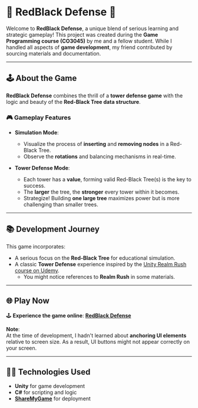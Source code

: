 # 🌲 **RedBlack Defense** 🌟  

Welcome to **RedBlack Defense**, a unique blend of serious learning and strategic gameplay! This project was created during the **Game Programming course (CO3045)** by me and a fellow student. While I handled all aspects of **game development**, my friend contributed by sourcing materials and documentation.  

---

## 🕹️ **About the Game**

**RedBlack Defense** combines the thrill of a **tower defense game** with the logic and beauty of the **Red-Black Tree data structure**.  

### 🎮 **Gameplay Features**  
- **Simulation Mode**:  
  - Visualize the process of **inserting** and **removing nodes** in a Red-Black Tree.  
  - Observe the **rotations** and balancing mechanisms in real-time.  

- **Tower Defense Mode**:  
  - Each tower has a **value**, forming valid Red-Black Tree(s) is the key to success.  
  - The **larger** the tree, the **stronger** every tower within it becomes.  
  - Strategize! Building **one large tree** maximizes power but is more challenging than smaller trees.  

---

## 📚 **Development Journey**

This game incorporates:  
- A serious focus on the **Red-Black Tree** for educational simulation.  
- A classic **Tower Defense** experience inspired by the [Unity Realm Rush course on Udemy](https://www.udemy.com/course/unitycourse2/?kw=ga&src=sac&couponCode=NEWYEARCAREER).  
  - You might notice references to **Realm Rush** in some materials.  

---

## 🌐 **Play Now**  

🕹️ **Experience the game online**: [**RedBlack Defense**](https://sharemygame.com/@Do_Khang/redblack-defense)  

**Note**:  
At the time of development, I hadn't learned about **anchoring UI elements** relative to screen size. As a result, UI buttons might not appear correctly on your screen.  

---

## 👨‍💻 **Technologies Used**  
- **Unity** for game development  
- **C#** for scripting and logic  
- [**ShareMyGame**](https://sharemygame.com/) for deployment  
